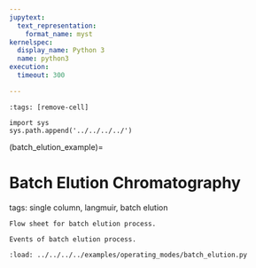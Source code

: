 ```yaml
---
jupytext:
  text_representation:
    format_name: myst
kernelspec:
  display_name: Python 3
  name: python3
execution:
  timeout: 300

---
```


```{code-cell} ipython3
:tags: [remove-cell]

import sys
sys.path.append('../../../../')
```
(batch_elution_example)=
# Batch Elution Chromatography
tags: single column, langmuir, batch elution

```{figure} ./figures/batch_elution_flow_sheet.svg
Flow sheet for batch elution process.
```

```{figure} ./figures/batch_elution_events.svg
Events of batch elution process.
```

```{code-cell} ipython3
:load: ../../../../examples/operating_modes/batch_elution.py

```

